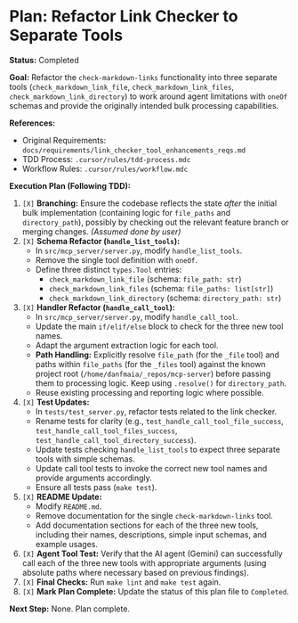 # Plan: Refactor Link Checker to Separate Tools

**Status:** Completed

**Goal:** Refactor the `check-markdown-links` functionality into three separate tools (`check_markdown_link_file`, `check_markdown_link_files`, `check_markdown_link_directory`) to work around agent limitations with `oneOf` schemas and provide the originally intended bulk processing capabilities.

**References:**

- Original Requirements: `docs/requirements/link_checker_tool_enhancements_reqs.md`
- TDD Process: `.cursor/rules/tdd-process.mdc`
- Workflow Rules: `.cursor/rules/workflow.mdc`

**Execution Plan (Following TDD):**

1.  `[X]` **Branching:** Ensure the codebase reflects the state _after_ the initial bulk implementation (containing logic for `file_paths` and `directory_path`), possibly by checking out the relevant feature branch or merging changes. _(Assumed done by user)_
2.  `[X]` **Schema Refactor (`handle_list_tools`):**
    - In `src/mcp_server/server.py`, modify `handle_list_tools`.
    - Remove the single tool definition with `oneOf`.
    - Define three distinct `types.Tool` entries:
      - `check_markdown_link_file` (schema: `file_path: str`)
      - `check_markdown_link_files` (schema: `file_paths: list[str]`)
      - `check_markdown_link_directory` (schema: `directory_path: str`)
3.  `[X]` **Handler Refactor (`handle_call_tool`):**
    - In `src/mcp_server/server.py`, modify `handle_call_tool`.
    - Update the main `if/elif/else` block to check for the three new tool names.
    - Adapt the argument extraction logic for each tool.
    - **Path Handling:** Explicitly resolve `file_path` (for the `_file` tool) and paths within `file_paths` (for the `_files` tool) against the known project root (`/home/danfmaia/_repos/mcp-server`) before passing them to processing logic. Keep using `.resolve()` for `directory_path`.
    - Reuse existing processing and reporting logic where possible.
4.  `[X]` **Test Updates:**
    - In `tests/test_server.py`, refactor tests related to the link checker.
    - Rename tests for clarity (e.g., `test_handle_call_tool_file_success`, `test_handle_call_tool_files_success`, `test_handle_call_tool_directory_success`).
    - Update tests checking `handle_list_tools` to expect three separate tools with simple schemas.
    - Update call tool tests to invoke the correct new tool names and provide arguments accordingly.
    - Ensure all tests pass (`make test`).
5.  `[X]` **README Update:**
    - Modify `README.md`.
    - Remove documentation for the single `check-markdown-links` tool.
    - Add documentation sections for each of the three new tools, including their names, descriptions, simple input schemas, and example usages.
6.  `[X]` **Agent Tool Test:** Verify that the AI agent (Gemini) can successfully call each of the three new tools with appropriate arguments (using absolute paths where necessary based on previous findings).
7.  `[X]` **Final Checks:** Run `make lint` and `make test` again.
8.  `[X]` **Mark Plan Complete:** Update the status of this plan file to `Completed`.

**Next Step:** None. Plan complete.

